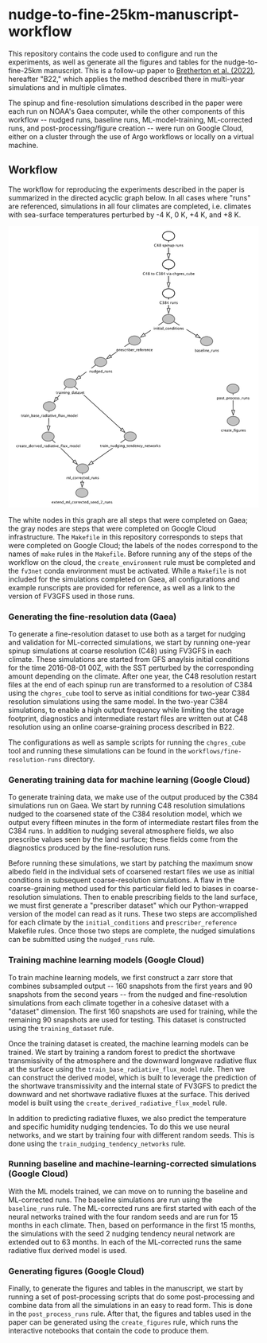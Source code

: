 # nudge-to-fine-25km-manuscript-workflow

This repository contains the code used to configure and run the experiments, as
well as generate all the figures and tables for the nudge-to-fine-25km
manuscript.  This is a follow-up paper to [Bretherton et al.
(2022)](https://agupubs.onlinelibrary.wiley.com/doi/10.1029/2021MS002794),
hereafter "B22," which applies the method described there in multi-year
simulations and in multiple climates.

The spinup and fine-resolution simulations described in the paper were each run
on NOAA's Gaea computer, while the other components of this workflow -- nudged
runs, baseline runs, ML-model-training, ML-corrected runs, and
post-processing/figure creation -- were run on Google Cloud, either on a cluster
through the use of Argo workflows or locally on a virtual machine.

## Workflow

The workflow for reproducing the experiments described in the paper is
summarized in the directed acyclic graph below.  In all cases where "runs" are
referenced, simulations in all four climates are completed, i.e. climates with
sea-surface temperatures perturbed by -4 K, 0 K, +4 K, and +8 K.

![](dag.png)

The white nodes in this graph are all steps that were completed on Gaea; the
gray nodes are steps that were completed on Google Cloud infrastructure.  The
`Makefile` in this repository corresponds to steps that were completed on Google
Cloud; the labels of the nodes correspond to the names of `make` rules in the
`Makefile`.  Before running any of the steps of the workflow on the cloud, the
`create_environment` rule must be completed and the `fv3net` conda environment
must be activated.  While a `Makefile` is not included for the simulations
completed on Gaea, all configurations and example runscripts are provided for
reference, as well as a link to the version of FV3GFS used in those runs.

### Generating the fine-resolution data (Gaea)

To generate a fine-resolution dataset to use both as a target for nudging and
validation for ML-corrected simulations, we start by running one-year spinup
simulations at coarse resolution (C48) using FV3GFS in each climate.  These
simulations are started from GFS anaylsis initial conditions for the time
2016-08-01 00Z, with the SST perturbed by the corresponding amount depending on
the climate.  After one year, the C48 resolution restart files at the end of
each spinup run are transformed to a resolution of C384 using the `chgres_cube`
tool to serve as initial conditions for two-year C384 resolution simulations
using the same model.  In the two-year C384 simulations, to enable a high output
frequency while limiting the storage footprint, diagnostics and intermediate
restart files are written out at C48 resolution using an online coarse-graining
process described in B22.

The configurations as well as sample scripts for running
the `chgres_cube` tool and running these simulations can be found in the
`workflows/fine-resolution-runs` directory.  

### Generating training data for machine learning (Google Cloud)

To generate training data, we make use of the output produced by the C384
simulations run on Gaea.  We start by running C48 resolution simulations nudged
to the coarsened state of the C384 resolution model, which we output every
fifteen minutes in the form of intermediate restart files from the C384 runs. In
addition to nudging several atmosphere fields, we also prescribe values seen by
the land surface; these fields come from the diagnostics produced by the
fine-resolution runs.

Before running these simulations, we start by patching the maximum snow albedo
field in the individual sets of coarsened restart files we use as initial
conditions in subsequent coarse-resolution simulations.  A flaw in the
coarse-graining method used for this particular field led to biases in
coarse-resolution simulations.  Then to enable prescribing fields to the land
surface, we must first generate a "prescriber dataset" which our Python-wrapped
version of the model can read as it runs.  These two steps are accomplished for
each climate by the `initial_conditions` and `prescriber_reference` Makefile
rules.  Once those two steps are complete, the nudged simulations can be
submitted using the `nudged_runs` rule.

### Training machine learning models (Google Cloud)

To train machine learning models, we first construct a zarr store that combines
subsampled output -- 160 snapshots from the first years and 90 snapshots from
the second years -- from the nudged and fine-resolution simulations from each
climate together in a cohesive dataset with a "dataset" dimension.  The first
160 snapshots are used for training, while the remaining 90 snapshots are used
for testing.  This dataset is constructed using the `training_dataset` rule.  

Once the training dataset is created, the machine learning models can be
trained.  We start by training a random forest to predict the shortwave
transmissivity of the atmosphere and the downward longwave radiative flux at the
surface using the `train_base_radiative_flux_model` rule.  Then we can construct
the derived model, which is built to leverage the prediction of the shortwave
transmissivity and the internal state of FV3GFS to predict the downward and net
shortwave radiative fluxes at the surface.  This derived model is built using
the `create_derived_radiative_flux_model` rule.

In addition to predicting radiative fluxes, we also predict the temperature and
specific humidity nudging tendencies.  To do this we use neural networks, and we
start by training four with different random seeds.  This is done using the
`train_nudging_tendency_networks` rule.

### Running baseline and machine-learning-corrected simulations (Google Cloud)

With the ML models trained, we can move on to running the baseline and
ML-corrected runs.  The baseline simulations are run using the `baseline_runs`
rule.  The ML-corrected runs are first started with each of the neural networks
trained with the four random seeds and are run for 15 months in each climate.
Then, based on performance in the first 15 months, the simulations with the seed
2 nudging tendency neural network are extended out to 63 months.  In each of the
ML-corrected runs the same radiative flux derived model is used.

### Generating figures (Google Cloud)

Finally, to generate the figures and tables in the manuscript, we start by
running a set of post-processing scripts that do some post-processing and
combine data from all the simulations in an easy to read form.  This is done in
the `post_process_runs` rule.  After that, the figures and tables used in the
paper can be generated using the `create_figures` rule, which runs the
interactive notebooks that contain the code to produce them.
